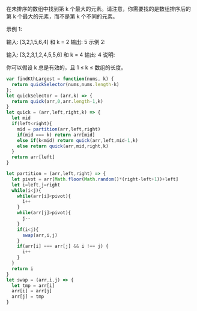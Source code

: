 在未排序的数组中找到第 k 个最大的元素。请注意，你需要找的是数组排序后的第 k 个最大的元素，而不是第 k 个不同的元素。

示例 1:

输入: [3,2,1,5,6,4] 和 k = 2
输出: 5
示例 2:

输入: [3,2,3,1,2,4,5,5,6] 和 k = 4
输出: 4
说明:

你可以假设 k 总是有效的，且 1 ≤ k ≤ 数组的长度。


```js
var findKthLargest = function(nums, k) {
  return quickSelector(nums,nums.length-k)
};
let quickSelector = (arr,k) => {
  return quick(arr,0,arr.length-1,k)
}
let quick = (arr,left,right,k) => {
  let mid 
  if(left<right){
    mid = partition(arr,left,right)
    if(mid === k) return arr[mid]
    else if(k<mid) return quick(arr,left,mid-1,k)
    else return quick(arr,mid,right,k)
  }
  return arr[left]
}

let partition = (arr,left,right) => {
  let pivot = arr[Math.floor(Math.random()*(right-left+1))+left]
  let i=left,j=right
  while(i<j){
    while(arr[i]<pivot){
      i++
    }
    while(arr[j]>pivot){
      j--
    }
    if(i<j){
      swap(arr,i,j)
    }
    if(arr[i] === arr[j] && i !== j) {
      i++
    }
  }
  return i
}
let swap = (arr,i,j) => {
  let tmp = arr[i]
  arr[i] = arr[j]
  arr[j] = tmp
}
```
